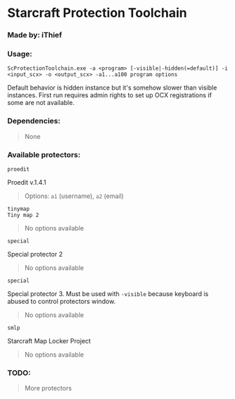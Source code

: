 # Starcraft Protection Toolchain
### Made by: iThief

### Usage:
```
ScProtectionToolchain.exe -a <program> [-visible|-hidden(=default)] -i <input_scx> -o <output_scx> -a1...a100 program options
```

Default behavior is hidden instance but it's somehow slower than visible instances. First run requires admin rights to set up OCX registrations if some are not available.

### Dependencies:
> None

### Available protectors:
```
proedit
```
Proedit v.1.4.1
> Options: `a1` (username), `a2` (email)

```
tinymap
Tiny map 2
```
> No options available

```
special
```
Special protector 2
> No options available
```
special
```
Special protector 3. Must be used with `-visible` because keyboard is abused to control protectors window.
> No options available

```
smlp
```
Starcraft Map Locker Project
> No options available



### TODO:
> More protectors
